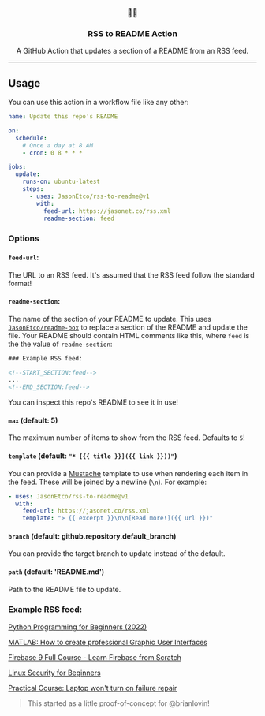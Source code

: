 <h3 align="center">📡📝</h3>
<h3 align="center">RSS to README Action</h3>
<p align="center">A GitHub Action that updates a section of a README from an RSS feed.</p>

---

## Usage

You can use this action in a workflow file like any other:

```yml
name: Update this repo's README

on:
  schedule:
    # Once a day at 8 AM
    - cron: 0 8 * * *

jobs:
  update:
    runs-on: ubuntu-latest
    steps:
      - uses: JasonEtco/rss-to-readme@v1
        with:
          feed-url: https://jasonet.co/rss.xml
          readme-section: feed
```

### Options

#### `feed-url`:

The URL to an RSS feed. It's assumed that the RSS feed follow the standard format!

#### `readme-section`:

The name of the section of your README to update. This uses [`JasonEtco/readme-box`](https://github.com/JasonEtco/readme-box) to replace a section of the README and update the file. Your README should contain HTML comments like this, where `feed` is the the value of `readme-section`:

```html
### Example RSS feed:

<!--START_SECTION:feed-->
...
<!--END_SECTION:feed-->
```

You can inspect this repo's README to see it in use!

#### `max` (default: 5)

The maximum number of items to show from the RSS feed. Defaults to `5`!

#### `template` (default: `"* [{{ title }}]({{ link }}))"`)

You can provide a [Mustache](https://github.com/janl/mustache.js) template to use when rendering each item in the feed. These will be joined by a newline (`\n`). For example:

```yaml
- uses: JasonEtco/rss-to-readme@v1
  with:
    feed-url: https://jasonet.co/rss.xml
    template: "> {{ excerpt }}\n\n[Read more!]({{ url }})"
```

#### `branch` (default: github.repository.default_branch)

You can provide the target branch to update instead of the default.

#### `path` (default: 'README.md')

Path to the README file to update.

### Example RSS feed:

<!--START_SECTION:example-->
> 

[Python Programming for Beginners (2022)](https:&#x2F;&#x2F;sanet.st&#x2F;blogs&#x2F;bonnytuts&#x2F;python_programming_for_beginners.4062241.html)
> 

[MATLAB: How to create professional Graphic User Interfaces](https:&#x2F;&#x2F;sanet.st&#x2F;blogs&#x2F;bonnytuts&#x2F;matlab_how_to_create_professional_graphic_user_interfaces.4062238.html)
> 

[Firebase 9 Full Course - Learn Firebase from Scratch](https:&#x2F;&#x2F;sanet.st&#x2F;blogs&#x2F;bonnytuts&#x2F;firebase_full_course_learn_firebase_from_scratch.4062232.html)
> 

[Linux Security for Beginners](https:&#x2F;&#x2F;sanet.st&#x2F;blogs&#x2F;bonnytuts&#x2F;linux_security_for_beginners.4062228.html)
> 

[Practical Course: Laptop won&#39;t turn on failure repair](https:&#x2F;&#x2F;sanet.st&#x2F;blogs&#x2F;bonnytuts&#x2F;practical_course_laptop_wont_turn_on_failure_repair.4062223.html)
<!--END_SECTION:example-->

> This started as a little proof-of-concept for @brianlovin!
